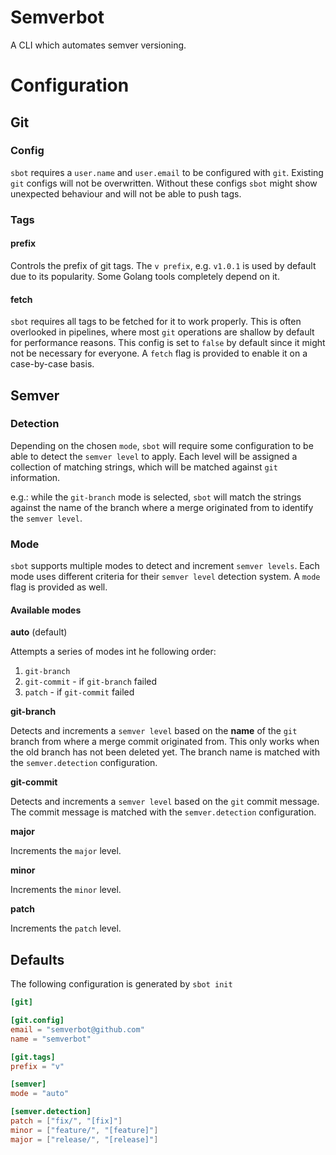 # Semverbot

A CLI which automates semver versioning.

# Configuration

## Git

### Config

`sbot` requires a `user.name` and `user.email` to be configured with `git`.
Existing `git` configs will not be overwritten.
Without these configs `sbot` might show unexpected behaviour and will not be able to push tags.

### Tags

#### prefix

Controls the prefix of git tags. The `v prefix`, e.g. `v1.0.1` is used by default due to its popularity.
Some Golang tools completely depend on it.

#### fetch

`sbot` requires all tags to be fetched for it to work properly. This is often overlooked in pipelines,
where most `git` operations are shallow by default for performance reasons.
This config is set to `false` by default since it might not be necessary for everyone.
A `fetch` flag is provided to enable it on a case-by-case basis.

## Semver

### Detection
Depending on the chosen `mode`, `sbot` will require some configuration to be able to detect the `semver level` to apply.
Each level will be assigned a collection of matching strings, which will be matched against `git` information.

e.g.: while the `git-branch` mode is selected, `sbot` will match the strings against the name of the branch
where a merge originated from to identify the `semver level`.

### Mode
`sbot` supports multiple modes to detect and increment `semver levels`.
Each mode uses different criteria for their `semver level` detection system.
A `mode` flag is provided as well.

#### Available modes
**auto** (default)

Attempts a series of modes int he following order:
1. `git-branch`
1. `git-commit` - if `git-branch` failed
1. `patch` - if `git-commit` failed

**git-branch**

Detects and increments a `semver level` based on the **name** of the `git` branch from where a merge commit originated from.
This only works when the old branch has not been deleted yet. The branch name is matched with the `semver.detection` configuration.

**git-commit**

Detects and increments a `semver level` based on the `git` commit message.
The commit message is matched with the `semver.detection` configuration.

**major**

Increments the `major` level.

**minor**

Increments the `minor` level.

**patch**

Increments the `patch` level.

## Defaults

The following configuration is generated by `sbot init`

```toml
[git]

[git.config]
email = "semverbot@github.com"
name = "semverbot"

[git.tags]
prefix = "v"

[semver]
mode = "auto"

[semver.detection]
patch = ["fix/", "[fix]"]
minor = ["feature/", "[feature]"]
major = ["release/", "[release]"]
```
